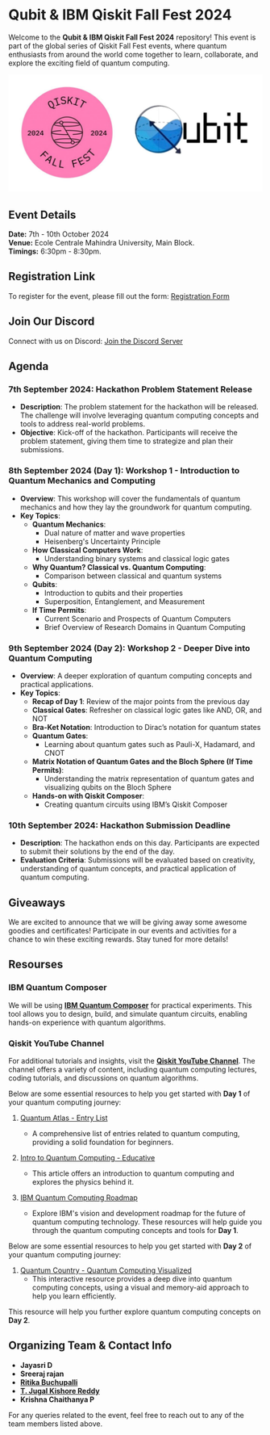 
# Qubit & IBM Qiskit Fall Fest 2024

Welcome to the **Qubit & IBM Qiskit Fall Fest 2024** repository! This event is part of the global series of Qiskit Fall Fest events, where quantum enthusiasts from around the world come together to learn, collaborate, and explore the exciting field of quantum computing.

![Quantum Computing](Logos.jpg)

## Event Details

**Date:** 7th - 10th October 2024  
**Venue:** Ecole Centrale Mahindra University, Main Block.  
**Timings:** 6:30pm - 8:30pm.

## Registration Link

To register for the event, please fill out the form: [Registration Form](https://forms.office.com/r/Yy9FjbtQUH)

## Join Our Discord

Connect with us on Discord: [Join the Discord Server](https://discord.gg/hUPfNgT6)

## Agenda

### 7th September 2024: Hackathon Problem Statement Release

- **Description**: The problem statement for the hackathon will be released. The challenge will involve leveraging quantum computing concepts and tools to address real-world problems.
- **Objective**: Kick-off of the hackathon. Participants will receive the problem statement, giving them time to strategize and plan their submissions.

### 8th September 2024 (Day 1): Workshop 1 - Introduction to Quantum Mechanics and Computing

- **Overview**: This workshop will cover the fundamentals of quantum mechanics and how they lay the groundwork for quantum computing.
- **Key Topics**:
  - **Quantum Mechanics**:
    - Dual nature of matter and wave properties
    - Heisenberg's Uncertainty Principle
  - **How Classical Computers Work**:
    - Understanding binary systems and classical logic gates
  - **Why Quantum? Classical vs. Quantum Computing**:
    - Comparison between classical and quantum systems
  - **Qubits**:
    - Introduction to qubits and their properties
    - Superposition, Entanglement, and Measurement
  - **If Time Permits**:
    - Current Scenario and Prospects of Quantum Computers
    - Brief Overview of Research Domains in Quantum Computing

### 9th September 2024 (Day 2): Workshop 2 - Deeper Dive into Quantum Computing

- **Overview**: A deeper exploration of quantum computing concepts and practical applications.
- **Key Topics**:
  - **Recap of Day 1**: Review of the major points from the previous day
  - **Classical Gates**: Refresher on classical logic gates like AND, OR, and NOT
  - **Bra-Ket Notation**: Introduction to Dirac’s notation for quantum states
  - **Quantum Gates**:
    - Learning about quantum gates such as Pauli-X, Hadamard, and CNOT
  - **Matrix Notation of Quantum Gates and the Bloch Sphere (If Time Permits)**:
    - Understanding the matrix representation of quantum gates and visualizing qubits on the Bloch Sphere
  - **Hands-on with Qiskit Composer**:
    - Creating quantum circuits using IBM’s Qiskit Composer

### 10th September 2024: Hackathon Submission Deadline

- **Description**: The hackathon ends on this day. Participants are expected to submit their solutions by the end of the day.
- **Evaluation Criteria**: Submissions will be evaluated based on creativity, understanding of quantum concepts, and practical application of quantum computing.

## Giveaways

We are excited to announce that we will be giving away some awesome goodies and certificates! Participate in our events and activities for a chance to win these exciting rewards. Stay tuned for more details!


## Resourses

### IBM Quantum Composer

We will be using **[IBM Quantum Composer](https://quantum.ibm.com/composer/files/new)** for practical experiments. This tool allows you to design, build, and simulate quantum circuits, enabling hands-on experience with quantum algorithms.

### Qiskit YouTube Channel

For additional tutorials and insights, visit the **[Qiskit YouTube Channel](https://www.youtube.com/@qiskit)**. The channel offers a variety of content, including quantum computing lectures, coding tutorials, and discussions on quantum algorithms.


Below are some essential resources to help you get started with **Day 1** of your quantum computing journey:

1. [Quantum Atlas - Entry List](https://quantumatlas.umd.edu/entry-list/)
   - A comprehensive list of entries related to quantum computing, providing a solid foundation for beginners.

2. [Intro to Quantum Computing - Educative](https://www.educative.io/blog/intro-to-quantum-computing#physics)
   - This article offers an introduction to quantum computing and explores the physics behind it.

3. [IBM Quantum Computing Roadmap](https://www.ibm.com/roadmaps/quantum/)
   - Explore IBM's vision and development roadmap for the future of quantum computing technology.
These resources will help guide you through the quantum computing concepts and tools for **Day 1**.

Below are some essential resources to help you get started with **Day 2** of your quantum computing journey:

1. [Quantum Country - Quantum Computing Visualized](https://quantum.country/qcvc)
   - This interactive resource provides a deep dive into quantum computing concepts, using a visual and memory-aid approach to help you learn efficiently.

This resource will help you further explore quantum computing concepts on **Day 2**.

## Organizing Team & Contact Info

- **Jayasri D**
- **Sreeraj rajan**
- [**Ritika Buchupalli**](https://github.com/ritika0101)
- [**T. Jugal Kishore Reddy**](https://github.com/tjkreddy)
- **Krishna Chaithanya P**

For any queries related to the event, feel free to reach out to any of the team members listed above.


